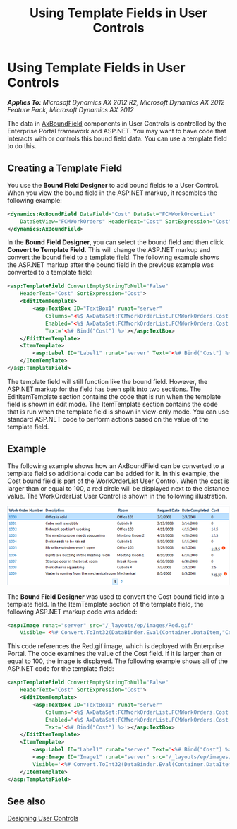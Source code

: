 ﻿---
title: Using Template Fields in User Controls
TOCTitle: Using Template Fields in User Controls
ms:assetid: e3c3a9af-2273-4720-84ae-9eeeaf204fe1
ms:mtpsurl: https://msdn.microsoft.com/en-us/library/Ee677511(v=AX.60)
ms:contentKeyID: 35246170
ms.date: 11/07/2012
mtps_version: v=AX.60
dev_langs:
- xml
---

# Using Template Fields in User Controls 


_**Applies To:** Microsoft Dynamics AX 2012 R2, Microsoft Dynamics AX 2012 Feature Pack, Microsoft Dynamics AX 2012_

The data in [AxBoundField](axboundfield.md) components in User Controls is controlled by the Enterprise Portal framework and ASP.NET. You may want to have code that interacts with or controls this bound field data. You can use a template field to do this.

## Creating a Template Field

You use the **Bound Field Designer** to add bound fields to a User Control. When you view the bound field in the ASP.NET markup, it resembles the following example:

``` xml
<dynamics:AxBoundField DataField="Cost" DataSet="FCMWorkOrderList" 
    DataSetView="FCMWorkOrders" HeaderText="Cost" SortExpression="Cost">
</dynamics:AxBoundField>
```

In the **Bound Field Designer**, you can select the bound field and then click **Convert to Template Field**. This will change the ASP.NET markup and convert the bound field to a template field. The following example shows the ASP.NET markup after the bound field in the previous example was converted to a template field:

``` xml
<asp:TemplateField ConvertEmptyStringToNull="False" 
    HeaderText="Cost" SortExpression="Cost">
    <EditItemTemplate>
        <asp:TextBox ID="TextBox1" runat="server" 
            Columns="<%$ AxDataSet:FCMWorkOrderList.FCMWorkOrders.Cost.DisplayLength %>" 
            Enabled="<%$ AxDataSet:FCMWorkOrderList.FCMWorkOrders.Cost.AllowEdit %>" 
            Text='<%# Bind("Cost") %>'></asp:TextBox>
    </EditItemTemplate>
    <ItemTemplate>
        <asp:Label ID="Label1" runat="server" Text='<%# Bind("Cost") %>'></asp:Label>
    </ItemTemplate>
</asp:TemplateField>
```

The template field will still function like the bound field. However, the ASP.NET markup for the field has been split into two sections. The EditItemTemplate section contains the code that is run when the template field is shown in edit mode. The ItemTemplate section contains the code that is run when the template field is shown in view-only mode. You can use standard ASP.NET code to perform actions based on the value of the template field.

## Example

The following example shows how an AxBoundField can be converted to a template field so additional code can be added for it. In this example, the Cost bound field is part of the WorkOrderList User Control. When the cost is larger than or equal to 100, a red circle will be displayed next to the distance value. The WorkOrderList User Control is shown in the following illustration.

![User Control with Template Field](images/Ee677511.EP_TemplateFieldExample(AX.60).gif "User Control with Template Field")

The **Bound Field Designer** was used to convert the Cost bound field into a template field. In the ItemTemplate section of the template field, the following ASP.NET markup code was added:

``` xml
<asp:Image runat="server" src="/_layouts/ep/images/Red.gif" 
    Visible='<%# Convert.ToInt32(DataBinder.Eval(Container.DataItem,"Cost")) >= 100 ? true : false %>'></asp:Image>
```

This code references the Red.gif image, which is deployed with Enterprise Portal. The code examines the value of the Cost field. If it is larger than or equal to 100, the image is displayed. The following example shows all of the ASP.NET code for the template field:

``` xml
<asp:TemplateField ConvertEmptyStringToNull="False" 
    HeaderText="Cost" SortExpression="Cost">
    <EditItemTemplate>
        <asp:TextBox ID="TextBox1" runat="server" 
            Columns="<%$ AxDataSet:FCMWorkOrderList.FCMWorkOrders.Cost.DisplayLength %>" 
            Enabled="<%$ AxDataSet:FCMWorkOrderList.FCMWorkOrders.Cost.AllowEdit %>" 
            Text='<%# Bind("Cost") %>'></asp:TextBox>
    </EditItemTemplate>
    <ItemTemplate>
        <asp:Label ID="Label1" runat="server" Text='<%# Bind("Cost") %>'></asp:Label>
        <asp:Image ID="Image1" runat="server" src="/_layouts/ep/images/Red.gif" 
        Visible='<%# Convert.ToInt32(DataBinder.Eval(Container.DataItem,"Cost")) >= 100 ? true : false %>'></asp:Image>
    </ItemTemplate>
</asp:TemplateField>
```

## See also

[Designing User Controls](designing-user-controls.md)


